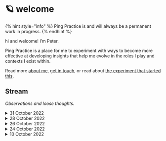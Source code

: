 # 🪐 welcome

{% hint style="info" %}
Ping Practice is and will always be a permanent work in progress.
{% endhint %}

hi and welcome! I’m Peter.&#x20;

Ping Practice is a place for me to experiment with ways to become more effective at developing insights that help me evolve in the roles I play and contexts I exist within.

Read more [about me](about.md), [get in touch](mailto:peter@pelberg.com), or read about [the experiment that started this](experiment-dailynotes.md).

## Stream

_Observations and loose thoughts._

<details>

<summary>31 October 2022</summary>

I seem to have gotten into a habit of prefixing some things I say to myself \[and certain people] with a term within square brackets. So, things like:`[question]`, `[prompt]`, `[idea]`, `[ask]` etc.



<img src=".gitbook/assets/Screen Shot 2022-10-31 at 9.38.26 PM.png" alt="" data-size="original">

<img src=".gitbook/assets/Screen Shot 2022-10-31 at 9.36.59 PM.png" alt="" data-size="original">



<img src=".gitbook/assets/Screen Shot 2022-10-31 at 10.02.56 PM.png" alt="" data-size="original">

_(Aside: I'm reluctant to categorize the above as "tags" per se, but I think that's just because I have negative associations with a particular implementation of tags which I appreciate to be a far more open-ended concept. Maybe it would be worthwhile to talk about tags some more  and why I think the implementations I've seen do little to guide people to use them in ways that make it easier for their future selves to find that information later. Think: topical and the moments tools often present people with the opportunities to apply them.)_

And I'd like to draw a quick sketch for why I think this might be the case:

1. **Stability/Durability.** Questions, prompts, ideas, etc. are relatively stable and distinct concepts/categories of thoughts in my mind. Experience has demonstrated to me that my current and future selves are likely to have a shared understanding for what does and does not qualify as a question, prompt, idea, etc.. In this way, using a tag as stable as \[`question]` makes it possible for me to see a range of thoughts that are related along at least one dimension across time. This answering big, and likely generative, questions like _"What have I been wondering about over the past \_\_\_?"_ or _"I want to write more publicly, but I don't know what I would write about. Oh, well why don't I see what \[writing ideas] I've had in the past \_\_\_?"_ pretty easy to ask and answer.
2. **Applicability.** Questions, prompts, and ideas, have clear use cases in my life. In this way, being able to more easily locate them across the various tools where I accrue them creates a great deal of possibility for me.
3. **Legibility.**  Just like the presence of a question mark (`?`) makes it clear to people what a thought is seeking, prefixing a thought with bracketed thought type - I think – makes it easier for people to understand what it is a particular thought is trying to say to them.

For context, I felt compelled to write all of this after noticing myself using the `[prompt]` construction in a new context: within a "Book Note" for Thought As A System. I think it was notable for me to see me extending this pattern intuitively to a new context...as if the pattern has become useful enough to be something I'm "bringing with me" wherever I "go."



<img src=".gitbook/assets/prompt roam.jpg" alt="" data-size="original">



</details>

<details>

<summary>28 October 2022</summary>

### Directing pings

I think it would be neat if the tool could support me sending pings (_see below)_ to the tools I'd like to act on them within.&#x20;

The above leads me to wonder whether there's something to this idea of being able to create some kind of "meta" area around the workspaces I frequent. _Thinking: these workspaces would become more generative and richer and the ideas within them would become stronger because of my increased ability to remember them and thus an increase in the frequency with which I am "interacting" with them._

<img src=".gitbook/assets/Screen Shot 2022-10-28 at 6.51.01 PM.png" alt="" data-size="original">

### Fun

Wow. This place feels great to be in...I'm having fun ^ \_ ^ Thank you for the metaphor, Laurel!





</details>

<details>

<summary>26 October 2022</summary>

### "Stream" Purpose

I think I'm going to constrain this stream to thoughts related to thoughts related to working with information.&#x20;

The above had been pretty much implicit in my mind, but sometimes I find it helpful to explicitly say or write out things out to reinforce them.

</details>

<details>

<summary>24 October 2022</summary>

### "Where should I put this?"

In the moment just before arriving here, I was feeling excited as I thought about all of the things I wanted to talked about from today.

Now, I'm here. I'm not writing in DailyNotes, I'm not writing in Twitter, I'm not in Messages, and I'm not drafting an email. I could see each of the topics I was wanting to write about being a fit for these different places, but I couldn't see a single place where they'd all fit.

That little question – _"Where should I put this?"_ – was enough to interrupt the flow I felt. I think that's all what I'm wanting to name for now: the blocking force of this choice and the ease with which it can resurface.

### Synthesizing&#x20;

I think writing out loose thoughts has helped me to become more effective at spontaneously synthesizing what I'm thinking in feeling in conversations, meetings, etc.

In this way, I think I'm starting to feel more confident in my ability to improvise.

</details>

<details>

<summary>10 October 2022</summary>

### Ping Practice Flow&#x20;

Sketches of what information I imagine Ping Practice to hold and how it will flow within the site.\
&#x20;![](.gitbook/assets/PingPractice2.png)![](.gitbook/assets/Ping-Practice.png)



</details>
